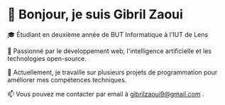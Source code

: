 # 👋 Bonjour, je suis Gibril Zaoui

🎓 Étudiant en deuxième année de BUT Informatique à l'IUT de Lens

🌱 Passionné par le développement web, l'intelligence artificielle et les technologies open-source.

🚀 Actuellement, je travaille sur plusieurs projets de programmation pour améliorer mes compétences techniques.

📫 Vous pouvez me contacter par email à gibrilzaoui9@gmail.com .

